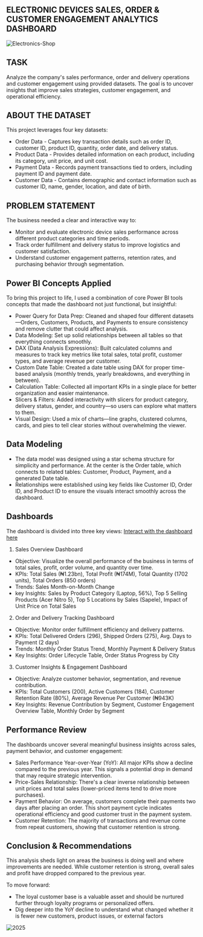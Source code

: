## ELECTRONIC DEVICES SALES, ORDER & CUSTOMER ENGAGEMENT ANALYTICS DASHBOARD

![Electronics-Shop](https://github.com/user-attachments/assets/93f26270-f75d-433a-bb97-bf536635937c)

## TASK

Analyze the company's sales performance, order and delivery operations and customer engagement using provided datasets. The goal is to uncover insights that improve sales strategies, customer engagement, and operational efficiency.

## ABOUT THE DATASET 

This project leverages four key datasets:

- Order Data - Captures key transaction details such as order ID, customer ID, product ID, quantity, order date, and delivery status. 
- Product Data - Provides detailed information on each product, including its category, unit price, and unit cost.
- Payment Data - Records payment transactions tied to orders, including payment ID and payment date.
- Customer Data - Contains demographic and contact information such as customer ID, name, gender, location, and date of birth.

## PROBLEM STATEMENT

The business needed a clear and interactive way to:

- Monitor and evaluate electronic device sales performance across different product categories and time periods.
- Track order fulfillment and delivery status to improve logistics and customer satisfaction.
- Understand customer engagement patterns, retention rates, and purchasing behavior through segmentation.

## Power BI Concepts Applied

To bring this project to life, I used a combination of core Power BI tools concepts that made the dashboard not just functional, but insightful:

- Power Query for Data Prep: Cleaned and shaped four different datasets—Orders, Customers, Products, and Payments to ensure consistency and remove clutter that could affect analysis.
- Data Modeling: Set up solid relationships between all tables so that everything connects smoothly.
- DAX (Data Analysis Expressions): Built calculated columns and measures to track key metrics like total sales, total profit, customer types, and average revenue per customer.
- Custom Date Table: Created a date table using DAX for proper time-based analysis (monthly trends, yearly breakdowns, and everything in between).
- Calculation Table: Collected all important KPIs in a single place for better organization and easier maintenance.
- Slicers & Filters: Added interactivity with slicers for product category, delivery status, gender, and country—so users can explore what matters to them.
- Visual Design: Used a mix of charts—line graphs, clustered columns, cards, and pies to tell clear stories without overwhelming the viewer.

## Data Modeling

- The data model was designed using a star schema structure for simplicity and performance. At the center is the Order table, which connects to related tables: Customer, Product, Payment, and a generated Date table.
- Relationships were established using key fields like Customer ID, Order ID, and Product ID to ensure the visuals interact smoothly across the dashboard.

## Dashboards

The dashboard is divided into three key views: [Interact with the dashboard here](https://app.powerbi.com/view?r=eyJrIjoiZjM5MjM2YzItMjM1Yy00MDYyLWIzOTktMDg2ODBjMDBmNTI2IiwidCI6Ijc3ZGJjZTk5LTYwNTQtNGFiYS04MjUwLTE5YzBlZmI0MzE4ZCJ9)

1. Sales Overview Dashboard
   
- Objective:  Visualize the overall performance of the business in terms of total sales, profit, order volume, and quantity over time.
- KPIs: Total Sales (₦1.23bn), Total Profit (₦174M), Total Quantity (1702 units), Total Orders (850 orders)
- Trends: Sales Month-on-Month Change
- key Insights: Sales by Product Category (Laptop, 56%), Top 5 Selling Products (Acer Nitro 5), Top 5 Locations by Sales (Sapele), Impact of Unit Price on Total Sales

2. Order and Delivery Tracking Dashboard

- Objective: Monitor order fulfillment efficiency and delivery patterns.
- KPIs: Total Delivered Orders (296), Shipped Orders (275), Avg. Days to Payment (2 days)
- Trends: Monthly Order Status Trend, Monthly Payment & Delivery Status
- Key Insights: Order Lifecycle Table, Order Status Progress by City

3. Customer Insights & Engagement Dashboard
   
- Objective: Analyze customer behavior, segmentation, and revenue contribution.
- KPIs: Total Customers (200), Active Customers (184), Customer Retention Rate (80%), Average Revenue Per Customer (₦943K)
- Key Insights: Revenue Contribution by Segment, Customer Engagement Overview Table, Monthly Order by Segment

## Performance Review

The dashboards uncover several meaningful business insights across sales, payment behavior, and customer engagement:
- Sales Performance Year-over-Year (YoY): All major KPIs show a decline compared to the previous year. This signals a potential drop in demand that may require strategic intervention.
- Price-Sales Relationship: There's a clear inverse relationship between unit prices and total sales (lower-priced items tend to drive more purchases). 
- Payment Behavior: On average, customers complete their payments two days after placing an order. This short payment cycle indicates operational efficiency and good customer trust in the payment system.
- Customer Retention: The majority of transactions and revenue come from repeat customers, showing that customer retention is strong. 

## Conclusion & Recommendations

This analysis sheds light on areas the business is doing well and where improvements are needed. While customer retention is strong, overall sales and profit have dropped compared to the previous year. 

To move forward:
- The loyal customer base is a valuable asset and should be nurtured further through loyalty programs or personalized offers.
- Dig deeper into the YoY decline to understand what changed whether it is fewer new customers, product issues, or external factors

![2025](https://github.com/user-attachments/assets/d6bb7441-4847-4107-9a3d-811e60ef47f8)





